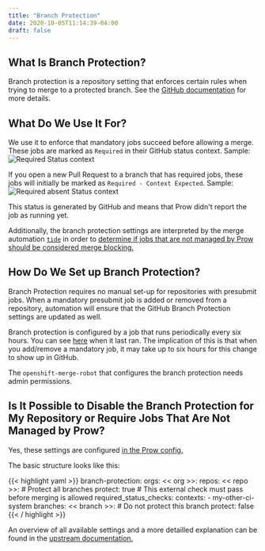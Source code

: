 ```yaml
---
title: "Branch Protection"
date: 2020-10-05T11:14:39-04:00
draft: false
---
```

## What Is Branch Protection?

Branch protection is a repository setting that enforces certain rules when trying to merge to a protected branch. See
the [GitHub documentation](https://docs.github.com/en/free-pro-team@latest/github/administering-a-repository/about-protected-branches)
for more details.

## What Do We Use It For?

We use it to enforce that mandatory jobs succeed before allowing a merge. These jobs are marked as `Required` in their GitHub
status context. Sample:
![Required Status context](/branchprotection_sample_required_job.png)


If you open a new Pull Request to a branch that has required jobs, these jobs will initially be marked as
`Required - Context Expected`. Sample:
![Required absent Status context](/branchprotection_sample_required_job_status_expected.png)

This status is generated by GitHub and means that Prow didn't report the job as running yet.

Additionally, the branch protection settings are interpreted by the merge automation
[`tide`](https://github.com/kubernetes/test-infra/blob/master/prow/cmd/tide/README.md) in order to [determine if jobs that
are not managed by Prow should be considered merge
blocking.](https://github.com/kubernetes/test-infra/blob/master/prow/jobs.md#requiring-jobs-for-auto-merge-through-tide)

## How Do We Set up Branch Protection?

Branch Protection requires no manual set-up for repositories with presubmit jobs. When a mandatory presubmit job is
added or removed from a repository, automation will ensure that the GitHub Branch Protection settings are updated as
well.

Branch protection is configured by a job that runs periodically every six hours. You can see
[here](https://prow.ci.openshift.org/?job=periodic-branch-protector) when it last ran. The implication of this is that
when you add/remove a mandatory job, it may take up to six hours for this change to show up in GitHub.

The `openshift-merge-robot` that configures the branch protection needs admin permissions.

## Is It Possible to Disable the Branch Protection for My Repository or Require Jobs That Are Not Managed by Prow?

Yes, these settings are configured [in the Prow
config.](https://github.com/openshift/release/blob/master/core-services/prow/02_config/_config.yaml)

The basic structure looks like this:

{{< highlight yaml >}}
branch-protection:
  orgs:
    << org >>:
      repos:
        << repo >>:
          # Protect all branches
          protect: true
          # This external check must pass before merging is allowed
          required_status_checks:
            contexts:
            - my-other-ci-system
          branches:
            << branch >>:
              # Do not protect this branch
              protect: false
{{< / highlight >}}

An overview of all available settings and a more detailled explanation can be found in the
[upstream documentation.](https://github.com/kubernetes/test-infra/blob/master/prow/cmd/branchprotector/README.md)


